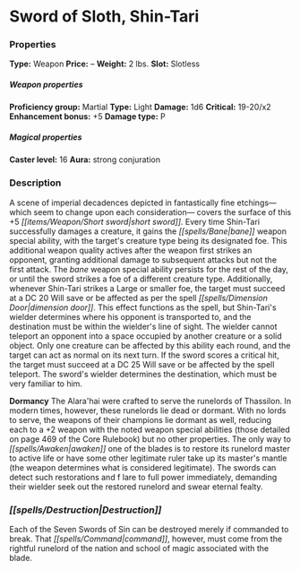 ﻿---
Title: "Sword of Sloth, Shin-Tari"
Type: "Weapon"
Price: "–"
Weight: "2 lbs."
Slot: "Slotless"
Proficiency group: "Martial"
Weapon properties Type: "Light"
Damage: "1d6"
Critical: "19-20/x2"
Enhancement bonus: "+5"
Damage type: "P"
Caster level: "16"
Aura: "strong conjuration"
Description: |
  "A scene of imperial decadences depicted in fantastically fine etchings—which seem to change upon each consideration— covers the surface of this _+5 short sword_. Every time _Shin-Tari_ successfully damages a creature, it gains the _bane_ weapon special ability, with the target's creature type being its designated foe. This additional weapon quality actives after the weapon first strikes an opponent, granting additional damage to subsequent attacks but not the first attack. The _bane_ weapon special ability persists for the rest of the day, or until the sword strikes a foe of a different creature type. Additionally, whenever _Shin-Tari_ strikes a Large or smaller foe, the target must succeed at a DC 20 Will save or be affected as per the spell _dimension door_. This effect functions as the spell, but _Shin-Tari's_ wielder determines where his opponent is transported to, and the destination must be within the wielder's line of sight. The wielder cannot teleport an opponent into a space occupied by another creature or a solid object. Only one creature can be affected by this ability each round, and the target can act as normal on its next turn. If the sword scores a critical hit, the target must succeed at a DC 25 Will save or be affected by the spell _teleport_. The sword's wielder determines the destination, which must be very familiar to him.
  **Dormancy** The _Alara'hai_ were crafted to serve the runelords of Thassilon. In modern times, however, these runelords lie dead or dormant. With no lords to serve, the weapons of their champions lie dormant as well, reducing each to a +2 weapon with the noted weapon special abilities (those detailed on page 469 of the _Core Rulebook_) but no other properties. The only way to awaken one of the blades is to restore its runelord master to active life or have some other legitimate ruler take up its master's mantle (the weapon determines what is considered legitimate). The swords can detect such restorations and f lare to full power immediately, demanding their wielder seek out the restored runelord and swear eternal fealty."
Destruction: |
  "Each of the _Seven Swords of Sin_ can be destroyed merely if commanded to break. That command, however, must come from the rightful runelord of the nation and school of magic associated with the blade."
Sources: "['Artifacts and Legends']"
---

# Sword of Sloth, Shin-Tari

### Properties

**Type:** Weapon **Price:** – **Weight:** 2 lbs. **Slot:** Slotless

##### Weapon properties

**Proficiency group:** Martial **Type:** Light **Damage:** 1d6 **Critical:** 19-20/x2 **Enhancement bonus:** +5 **Damage type:** P

##### Magical properties

**Caster level:** 16 **Aura:** strong conjuration

### Description

A scene of imperial decadences depicted in fantastically fine etchings—which seem to change upon each consideration— covers the surface of this +5 _[[items/Weapon/Short sword|short sword]]_. Every time Shin-Tari successfully damages a creature, it gains the _[[spells/Bane|bane]]_ weapon special ability, with the target's creature type being its designated foe. This additional weapon quality actives after the weapon first strikes an opponent, granting additional damage to subsequent attacks but not the first attack. The _bane_ weapon special ability persists for the rest of the day, or until the sword strikes a foe of a different creature type. Additionally, whenever Shin-Tari strikes a Large or smaller foe, the target must succeed at a DC 20 Will save or be affected as per the spell _[[spells/Dimension Door|dimension door]]_. This effect functions as the spell, but Shin-Tari's wielder determines where his opponent is transported to, and the destination must be within the wielder's line of sight. The wielder cannot teleport an opponent into a space occupied by another creature or a solid object. Only one creature can be affected by this ability each round, and the target can act as normal on its next turn. If the sword scores a critical hit, the target must succeed at a DC 25 Will save or be affected by the spell teleport. The sword's wielder determines the destination, which must be very familiar to him.

**Dormancy** The Alara'hai were crafted to serve the runelords of Thassilon. In modern times, however, these runelords lie dead or dormant. With no lords to serve, the weapons of their champions lie dormant as well, reducing each to a +2 weapon with the noted weapon special abilities (those detailed on page 469 of the Core Rulebook) but no other properties. The only way to _[[spells/Awaken|awaken]]_ one of the blades is to restore its runelord master to active life or have some other legitimate ruler take up its master's mantle (the weapon determines what is considered legitimate). The swords can detect such restorations and f lare to full power immediately, demanding their wielder seek out the restored runelord and swear eternal fealty.

### _[[spells/Destruction|Destruction]]_

Each of the Seven Swords of Sin can be destroyed merely if commanded to break. That _[[spells/Command|command]]_, however, must come from the rightful runelord of the nation and school of magic associated with the blade.

